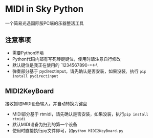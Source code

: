 # MIDI in Sky Python
一个简易光遇国际服PC端的乐器整活工具

## 注意事项
- 需要Python环境
- Python代码内部有写死琴键键位，使用时请注意自行修改
- 默认键位是我正在使用的 `1234567890-=←\
- 弹奏部分基于 pydirectinput，请先确认是否安装，如果没装，执行 `pip install pydirectinput`

## MIDI2KeyBoard
接收抓取MIDI设备输入，并自动转换为键盘
- MIDI部分基于 rtmidi，请先确认是否安装，如果没装，执行`pip install rtmidi`
- 默认MIDI设备为扫到的第一个设备
- 使用时直接执行py文件即可，如`python MIDI2KeyBoard.py`

